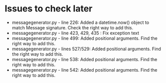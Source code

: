 # Issues to check later

 - messagegenerator.py - line 226: Added a datetime.now() object to match Message signature. Check the right way to add this.
 - messagegenerator.py - line 423, 429, 435 : Fix exception text
 - messagegenerator.py - line 499: Added positional arguments. Find the right way to add this.
 - messagegenerator.py - lines 527/529: Added positional arguments. Find the right way to add this.
 - messagegenerator.py - line 538: Added positional arguments. Find the right way to add this.
 - messagegenerator.py - line 542: Added positional arguments. Find the right way to add this.
